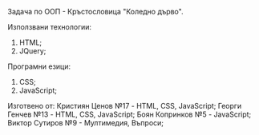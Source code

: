 Задача по ООП - Кръстословица "Коледно дърво".

Използвани технологии:
1. HTML;
2. JQuery;

Програмни езици:
1. CSS;
2. JavaScript;

Изготвено от:
 Кристиян Ценов №17 - HTML, CSS, JavaScript;
 Георги Генчев №13 - HTML, CSS, JavaScript;
 Боян Копринков №5 - JavaScript;
 Виктор Сутиров №9 - Мултимедия, Въпроси;
